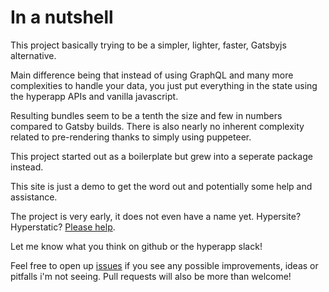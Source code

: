 
# In a nutshell

This project basically trying to be a simpler, lighter, faster, Gatsbyjs alternative.

Main difference being that instead of using GraphQL and many more complexities to handle your data, you just put everything in the state using the hyperapp APIs and vanilla javascript.

Resulting bundles seem to be a tenth the size and few in numbers compared to Gatsby builds. There is also nearly no inherent complexity related to pre-rendering thanks to simply using puppeteer.

This project started out as a boilerplate but grew into a seperate package instead.

This site is just a demo to get the word out and potentially some help and assistance.

The project is very early, it does not even have a name yet. Hypersite? Hyperstatic? [Please help](https://www.strawpoll.me/18248490).

Let me know what you think on github or the hyperapp slack!

Feel free to open up [issues](https://github.com/loteoo/hyperapp-site-generator/issues) if you see any possible improvements, ideas or pitfalls i'm not seeing. Pull requests will also be more than welcome!

